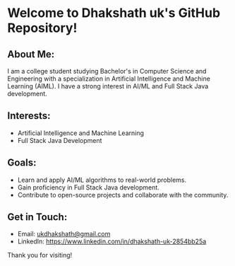 # Welcome to Dhakshath uk's GitHub Repository!

## About Me:
I am a college student studying Bachelor's in Computer Science and Engineering with a specialization in Artificial Intelligence and Machine Learning (AIML). I have a strong interest in AI/ML and Full Stack Java development.

## Interests:
- Artificial Intelligence and Machine Learning
- Full Stack Java Development

## Goals:
- Learn and apply AI/ML algorithms to real-world problems.
- Gain proficiency in Full Stack Java development.
- Contribute to open-source projects and collaborate with the community.

## Get in Touch:
- Email: ukdhakshath@gmail.com
- LinkedIn: https://www.linkedin.com/in/dhakshath-uk-2854bb25a


Thank you for visiting!
